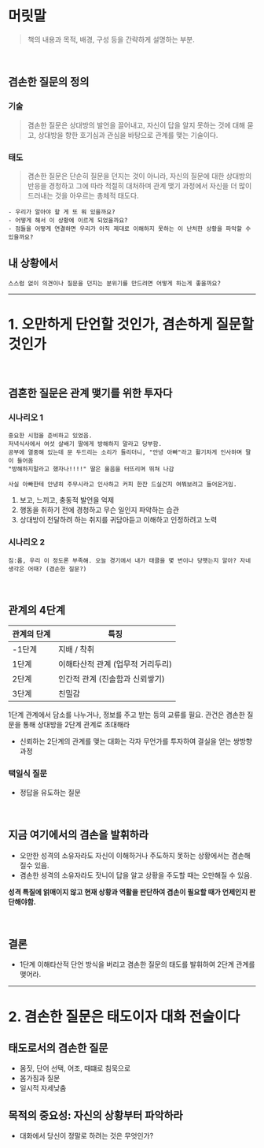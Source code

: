 # 머릿말

> 책의 내용과 목적, 배경, 구성 등을 간략하게 설명하는 부분.

<br />

## 겸손한 질문의 정의

### 기술

> 겸손한 질문은 상대방의 발언을 끌어내고, 자신이 답을 알지 못하는 것에 대해 묻고, 상대방을 향한 호기심과 관심을 바탕으로 관계를 맺는 기술이다.

### 태도

> 겸손한 질문은 단순히 질문을 던지는 것이 아니라, 자신의 질문에 대한 상대방의 반응을 경청하고 그에 따라 적절히 대처하며 관계 맺기 과정에서 자신을 더 많이 드러내는 것을 아우르는 총체적 태도다.

```
- 우리가 알아야 할 게 또 뭐 있을까요?
- 어떻게 해서 이 상황에 이르게 되었을까요?
- 점들을 어떻게 연결하면 우리가 아직 제대로 이해하지 못하는 이 난처한 상황을 파악할 수 있을까요?
```

## 내 상황에서

```
스스럼 없이 의견이나 질문을 던지는 분위기를 만드려면 어떻게 하는게 좋을까요?
```

---

# 1. 오만하게 단언할 것인가, 겸손하게 질문할 것인가

<br />

## 겸혼한 질문은 관계 맺기를 위한 투자다

### 시나리오 1

```
중요한 시험을 준비하고 있었음.
저녁식사에서 여섯 살배기 딸에게 방해하지 말라고 당부함.
공부에 열중해 있는데 문 두드리는 소리가 들리더니, "안녕 아빠"라고 활기차게 인사하며 딸이 들어옴
"방해하지말라고 했자나!!!!" 딸은 울음을 터뜨리며 뛰쳐 나감

사실 아빠한테 안녕히 주무시라고 인사하고 커피 한잔 드실건지 여쭤보려고 들어온거임.
```

1.  보고, 느끼고, 충동적 발언을 억제
1.  행동을 취하기 전에 경청하고 무슨 일인지 파악하는 습관
1.  상대방이 전달하려 하는 취지를 귀담아듣고 이해하고 인정하려고 노력

### 시나리오 2

```
짐:롭, 우리 이 정도론 부족해. 오늘 경기에서 내가 태클을 몇 번이나 당햇는지 알아? 자네 생각은 어때? (겸손한 질문?)
```

<br />

## 관계의 4단계

| 관계의 단계 | 특징                              |
| ----------- | --------------------------------- |
| -1단계      | 지배 / 착취                       |
| 1단계       | 이해타산적 관계 (업무적 거리두리) |
| 2단계       | 인간적 관계 (진솔함과 신뢰쌓기)   |
| 3단계       | 친밀감                            |

1단계 관계에서 담소를 나누거나, 정보를 주고 받는 등의 교류를 필요.
관건은 겸손한 질문을 통해 상대방을 2단계 관계로 초대해라

- 신뢰하는 2단계의 관계를 맺는 대화는 각자 무언가를 투자하여 결실을 얻는 쌍방향 과정

### 택일식 질문

- 정답을 유도하는 질문

<br />

## 지금 여기에서의 겸손을 발휘하라

- 오만한 성격의 소유자라도 자신이 이해하거나 주도하지 못하는 상황에서는 겸손해질수 있음.
- 겸손한 셩격의 소유자라도 잣니이 답을 알고 상황을 주도할 때는 오만해질 수 있음.

**성격 특질에 얽매이지 않고 현재 상황과 역활을 판단하여 겸손이 필요할 때가 언제인지 판단해야함.**

<br />

## 결론

- 1단계 이해타산적 단언 방식을 버리고 겸손한 질문의 태도를 발휘하여 2단계 관계를 맺어라.

---

# 2. 겸손한 질문은 태도이자 대화 전술이다

## 태도로서의 겸손한 질문

- 몸짓, 단어 선택, 어조, 때떄로 침묵으로
- 몸가짐과 질문
- 일시적 자세낮춤

## 목적의 중요성: 자신의 상황부터 파악하라

- 대화에서 당신이 정말로 하려는 것은 무엇인가?
